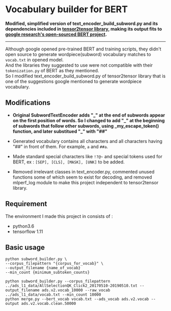 # Vocabulary builder for BERT


<strong>Modified, simplified version of text_encoder_build_subword.py and its dependencies included in 
[tensor2tensor library](https://github.com/tensorflow/tensor2tensor), making its output fits to 
[google research's open-sourced BERT project](https://github.com/google-research/bert).</strong>

***
Although google opened pre-trained BERT and training scripts, 
they didn't open source to generate wordpiece(subword) vocabulary matches to `vocab.txt` in opened model.<br>
And the libraries they suggested to use were not compatible with their `tokenization.py` of BERT as they mentioned.<br>
So I modified text_encoder_build_subword.py of tensor2tensor library 
that is one of the suggestions google mentioned to generate wordpiece vocabulary.

## Modifications
- <strong>Original SubwordTextEncoder adds \"\_\" at the end of subwords appear 
on the first position of words. 
So I changed to add \"\_\" at the beginning of subwords that follow other subwords, 
using _my_escape_token() function,
and later substitued \"\_\" with "##"</strong>

- Generated vocabulary contains all characters and all characters having "##" in front of them.
For example, `a` and `##a`.

- Made standard special characters like `!?@~` 
and special tokens used for BERT, ex : `[SEP], [CLS], [MASK], [UNK]` to be added. 

- Removed irrelevant classes in text_encoder.py, 
commented unused functions some of which seem to exist for decoding,
and removed mlperf_log module to make this project independent to tensor2tensor library.


## Requirement
The environment I made this project in consists of :
- python3.6
- tensorflow 1.11 

## Basic usage
```
python subword_builder.py \
--corpus_filepattern "{corpus_for_vocab}" \
--output_filename {name_of_vocab}
--min_count {minimum_subtoken_counts}
```

```
python subword_builder.py --corpus_filepattern ../ads_l1_data/AllSelectionQK_Click2_20170510-20190510.txt --output_filename ads.v2.vocab_10000 --raw_vocab ../ads_l1_data/vocab.txt --min_count 10000
python merge.py --bert_vocab vocab.txt --ads_vocab ads.v2.vocab --output ads.v2.vocab.clean.50000

```
